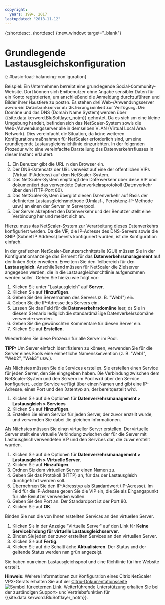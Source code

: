 ```yaml
---
copyright:
  years: 1994, 2017
lastupdated: "2018-11-12"
---
```


{:shortdesc: .shortdesc}
{:new_window: target="_blank"}

# Grundlegende Lastausgleichskonfiguration
{: #basic-load-balancing-configuration}

Beispiel: Ein Unternehmen betreibt eine grundlegende Social-Community-Website. Dort können sich Endbenutzer ohne Angabe sensibler Daten für ein Konto registrierten, um anschließend die Anmeldung durchzuführen und Bilder ihrer Haustiere zu posten. Es stehen drei Web-/Anwendungsserver sowie ein Datenbankserver als Sicherungseinheit zur Verfügung. Die Domäne und das DNS (Domain Name System) werden über {{site.data.keyword.BluSoftlayer_notm}} gehostet. Da es sich um eine kleine Umgebung handelt, befinden sich das NetScaler-System sowie die Web-/Anwendungsserver alle in demselben VLAN (Virtual Local Area Network). Dies vereinfacht die Situation, da keine weiteren Konfigurationsmaßnahmen für NetScaler erforderlich sind, um eine grundlegende Lastausgleichsrichtlinie einzurichten. In der folgenden Prozedur wird eine vereinfachte Darstellung des Datenverkehrsflusses in dieser Instanz erläutert:

1. Ein Benutzer gibt die URL in den Browser ein.
2. Der DNS-Datensatz der URL verweist auf eine der öffentlichen VIPs (Virtual IP Address) auf dem NetScaler-System.
3. Das NetScaler-System empfängt den Datenverkehr über diese VIP und dokumentiert das verwendete Datenverkehrsprotokoll (Datenverkehr über den HTTP-Port 80).
4. Das NetScaler-System übergibt diesen Datenverkehr auf Basis der definierten Lastausgleichsmethode (Umlauf-, Persistenz-IP-Methode usw.) an einen der Server im Serverpool.
5. Der Server akzeptiert den Datenverkehr und der Benutzer stellt eine Verbindung her und meldet sich an.

Hierzu muss das NetScaler-System zur Verarbeitung dieses Datenverkehrs konfiguriert werden. Da die VIP, die IP-Adresse des DNS-Servers sowie die SNIP (Subnet IP Address) bereits konfiguriert wurden, ist die Konfiguration einfach. 

In der grafischen NetScaler-Benutzerschnittstelle (GUI) müssen Sie in der Konfigurationsanzeige das Element für das **Datenverkehrsmanagement** auf der linken Seite erweitern. Erweitern Sie den Teilbereich für den **Lastausgleich**. Anschließend müssen für NetScaler die Zielserver angegeben werden, die in die Lastausgleichsrichtlinie aufgenommen werden sollen. Gehen Sie hierzu wie folgt vor:

1. Klicken Sie unter "Lastausgleich" auf **Server**.
2. Klicken Sie auf **Hinzufügen**.
3. Geben Sie den Servernamen des Servers (z. B. "Web1") ein.
4. Geben Sie die IP-Adresse des Servers ein.
5. Lassen Sie das Feld für die **Datenverkehrsdomäne** leer, da Sie in diesem Szenario lediglich die standardmäßige Datenverkehrsdomäne verwenden werden.
6. Geben Sie die gewünschten Kommentare für diesen Server ein.
7. Klicken Sie auf **Erstellen**.

Wiederholen Sie diese Prozedur für alle Server im Pool.  

**TIPP:** Um Server einfach identifizieren zu können, verwenden Sie für die Server eines Pools eine einheitliche Namenskonvention (z. B. "Web1", "Web2", "Web3" usw.).

Als Nächstes müssen Sie die Services erstellen. Sie erstellen einen Service für jeden Server, den Sie eingegeben haben. Die Verbindung zwischen dem NetScaler-System und den Servern im Pool wird über den Service konfiguriert. Jeder Service verfügt über einen Namen und gibt eine IP-Adresse, einen Port und den Datentyp an, der bereitgestellt wird.

1. Klicken Sie auf die Optionen für **Datenverkehrsmanagement > Lastausgleich > Services**.
2. Klicken Sie auf **Hinzufügen**.
3. Erstellen Sie einen Service für jeden Server, der zuvor erstellt wurde, und verwenden Sie dabei die gleichen Informationen.

Als Nächstes müssen Sie einen virtueller Server erstellen. Der virtuelle Server stellt eine virtuelle Verbindung zwischen der für die Server mit Lastausgleich verwendeten VIP und den Services dar, die zuvor erstellt wurden.

1. Klicken Sie auf die Optionen für **Datenverkehrsmanagement > Lastausgleich > Virtuelle Server**.
2. Klicken Sie auf **Hinzufügen**.
3. Ordnen Sie dem virtuellen Server einen Namen zu.
4. Geben Sie das Protokoll (HTTP) an, für das der Lastausgleich durchgeführt werden soll.
5. Übernehmen Sie den IP-Adresstyp als Standardwert (IP-Adresse). Im Feld für die IP-Adresse geben Sie die VIP ein, die Sie als Eingangspunkt für alle Benutzer verwenden wollen.
6. Geben Sie den Port an. Der Standardport ist der Port 80.
7. Klicken Sie auf **OK**.

Binden Sie nun die von Ihnen erstellten Services an den virtuellen Server.

1. Klicken Sie in der Anzeige "Virtuelle Server" auf den Link für **Keine Servicebindung für virtuelle Lastausgleichsserver**.
2. Binden Sie jeden der zuvor erstellten Services an den virtuellen Server.
3. Klicken Sie auf **Fertig**.
4. Klicken Sie auf die Schaltfläche **Aktualisieren**. Der Status und der geltende Status werden nun grün angezeigt.

Sie haben nun einen Lastausgleichspool und eine Richtlinie für Ihre Website erstellt.

**Hinweis:** Weitere Informationen zur Konfiguration eines Citrix NetScaler VPX-Geräts erhalten Sie auf der [Citrix-Dokumentationsseite ![Symbol für externen Link](../../icons/launch-glyph.svg "Symbol für externen Link")](https://docs.citrix.com/en-us/netscaler.html). Weiterführende Unterstützung erhalten Sie bei der zuständigen Support- und Vertriebsfunktion für {{site.data.keyword.BluSoftlayer_notm}}.
